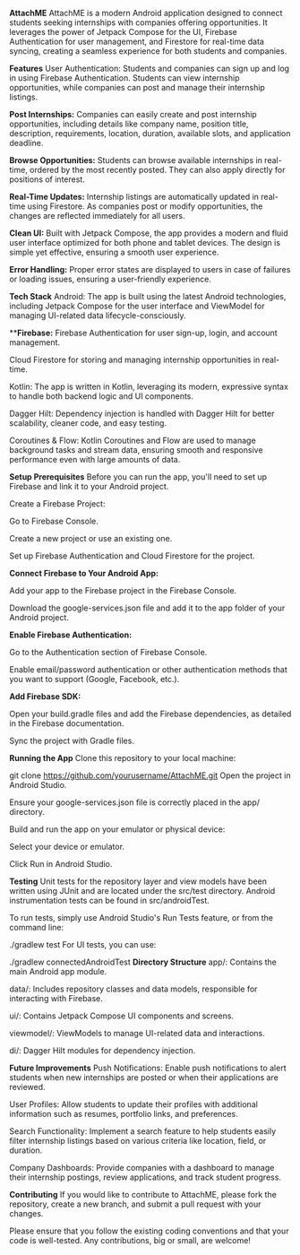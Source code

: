 **AttachME**
AttachME is a modern Android application designed to connect students seeking internships with companies offering opportunities. It leverages the power of Jetpack Compose for the UI, Firebase Authentication for user management, and Firestore for real-time data syncing, creating a seamless experience for both students and companies.

**Features**
User Authentication: Students and companies can sign up and log in using Firebase Authentication. Students can view internship opportunities, while companies can post and manage their internship listings.

**Post Internships:** Companies can easily create and post internship opportunities, including details like company name, position title, description, requirements, location, duration, available slots, and application deadline.

**Browse Opportunities:** Students can browse available internships in real-time, ordered by the most recently posted. They can also apply directly for positions of interest.

**Real-Time Updates:** Internship listings are automatically updated in real-time using Firestore. As companies post or modify opportunities, the changes are reflected immediately for all users.

**Clean UI:** Built with Jetpack Compose, the app provides a modern and fluid user interface optimized for both phone and tablet devices. The design is simple yet effective, ensuring a smooth user experience.

**Error Handling:** Proper error states are displayed to users in case of failures or loading issues, ensuring a user-friendly experience.

**Tech Stack**
Android: The app is built using the latest Android technologies, including Jetpack Compose for the user interface and ViewModel for managing UI-related data lifecycle-consciously.

****Firebase:**
Firebase Authentication for user sign-up, login, and account management.

Cloud Firestore for storing and managing internship opportunities in real-time.

Kotlin: The app is written in Kotlin, leveraging its modern, expressive syntax to handle both backend logic and UI components.

Dagger Hilt: Dependency injection is handled with Dagger Hilt for better scalability, cleaner code, and easy testing.

Coroutines & Flow: Kotlin Coroutines and Flow are used to manage background tasks and stream data, ensuring smooth and responsive performance even with large amounts of data.

**Setup
Prerequisites**
Before you can run the app, you'll need to set up Firebase and link it to your Android project.

Create a Firebase Project:

Go to Firebase Console.

Create a new project or use an existing one.

Set up Firebase Authentication and Cloud Firestore for the project.

**Connect Firebase to Your Android App:**

Add your app to the Firebase project in the Firebase Console.

Download the google-services.json file and add it to the app folder of your Android project.

**Enable Firebase Authentication:**

Go to the Authentication section of Firebase Console.

Enable email/password authentication or other authentication methods that you want to support (Google, Facebook, etc.).

**Add Firebase SDK:**

Open your build.gradle files and add the Firebase dependencies, as detailed in the Firebase documentation.

Sync the project with Gradle files.

**Running the App**
Clone this repository to your local machine:

 
git clone https://github.com/yourusername/AttachME.git
Open the project in Android Studio.

Ensure your google-services.json file is correctly placed in the app/ directory.

Build and run the app on your emulator or physical device:

Select your device or emulator.

Click Run in Android Studio.

**Testing**
Unit tests for the repository layer and view models have been written using JUnit and are located under the src/test directory. Android instrumentation tests can be found in src/androidTest.

To run tests, simply use Android Studio's Run Tests feature, or from the command line:

 
./gradlew test
For UI tests, you can use:

 
./gradlew connectedAndroidTest
**Directory Structure**
app/: Contains the main Android app module.

data/: Includes repository classes and data models, responsible for interacting with Firebase.

ui/: Contains Jetpack Compose UI components and screens.

viewmodel/: ViewModels to manage UI-related data and interactions.

di/: Dagger Hilt modules for dependency injection.

**Future Improvements**
Push Notifications: Enable push notifications to alert students when new internships are posted or when their applications are reviewed.

User Profiles: Allow students to update their profiles with additional information such as resumes, portfolio links, and preferences.

Search Functionality: Implement a search feature to help students easily filter internship listings based on various criteria like location, field, or duration.

Company Dashboards: Provide companies with a dashboard to manage their internship postings, review applications, and track student progress.

**Contributing**
If you would like to contribute to AttachME, please fork the repository, create a new branch, and submit a pull request with your changes.

Please ensure that you follow the existing coding conventions and that your code is well-tested. Any contributions, big or small, are welcome!



